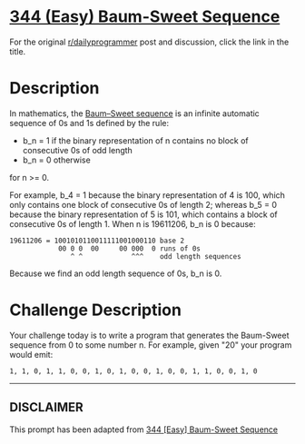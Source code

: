 # [344 (Easy) Baum-Sweet Sequence](https://www.reddit.com/r/dailyprogrammer/comments/7j33iv/20171211_challenge_344_easy_baumsweet_sequence/)

For the original [r/dailyprogrammer](https://www.reddit.com/r/dailyprogrammer/) post and discussion, click the link in the title.

# Description
In mathematics, the [Baum–Sweet sequence](https://en.wikipedia.org/wiki/Baum%E2%80%93Sweet_sequence) is an infinite automatic sequence of 0s and 1s defined by the rule:

* b_n = 1 if the binary representation of n contains no block of consecutive 0s of odd length
* b_n = 0 otherwise

for n >= 0.

For example, b_4 = 1 because the binary representation of 4 is 100, which only contains one block of consecutive 0s of length 2; whereas b_5 = 0 because the binary representation of 5 is 101, which contains a block of consecutive 0s of length 1. When n is 19611206, b_n is 0 because:


```
19611206 = 1001010110011111001000110 base 2
            00 0 0  00     00 000  0 runs of 0s
               ^ ^            ^^^    odd length sequences
```
Because we find an odd length sequence of 0s, b_n is 0. 

# Challenge Description
Your challenge today is to write a program that generates the Baum-Sweet sequence from 0 to some number n. For example, given "20" your program would emit:


```
1, 1, 0, 1, 1, 0, 0, 1, 0, 1, 0, 0, 1, 0, 0, 1, 1, 0, 0, 1, 0
```

----
## **DISCLAIMER**
This prompt has been adapted from [344 [Easy] Baum-Sweet Sequence](https://www.reddit.com/r/dailyprogrammer/comments/7j33iv/20171211_challenge_344_easy_baumsweet_sequence/
)
